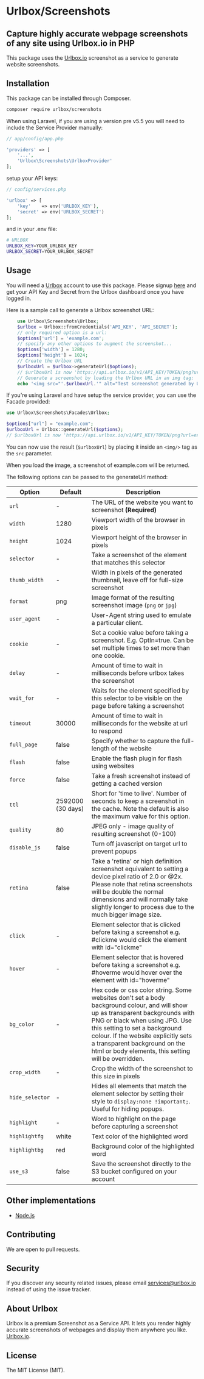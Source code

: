 # Urlbox/Screenshots

## Capture highly accurate webpage screenshots of any site using Urlbox.io in PHP

This package uses the [Urlbox.io](https://urlbox.io) screenshot as a service to generate website screenshots.

## Installation

This package can be installed through Composer.

```bash
composer require urlbox/screenshots
```

When using Laravel, if you are using a version pre v5.5 you will need to include the Service Provider manually:

```php
// app/config/app.php

'providers' => [
    '...',
    'Urlbox\Screenshots\UrlboxProvider'
];
```

setup your API keys:

```php
// config/services.php

'urlbox' => [
    'key'    => env('URLBOX_KEY'),
    'secret' => env('URLBOX_SECRET')
];
```

and in your .env file:

```bash
# URLBOX
URLBOX_KEY=YOUR_URLBOX_KEY
URLBOX_SECRET=YOUR_URLBOX_SECRET
```

## Usage

You will need a [Urlbox](https://urlbox.io) account to use this package. Please signup [here](https://urlbox.io/pricing) and get your API Key and Secret from the Urlbox dashboard once you have logged in.

Here is a sample call to generate a Urlbox screenshot URL:

```php
    use Urlbox\Screenshots\Urlbox;
    $urlbox = Urlbox::fromCredentials('API_KEY', 'API_SECRET');
    // only required option is a url:
    $options['url'] = 'example.com';
    // specify any other options to augment the screenshot...
    $options['width'] = 1280;
    $options['height'] = 1024;
    // Create the Urlbox URL
    $urlboxUrl = $urlbox->generateUrl($options);
    // $urlboxUrl is now 'https://api.urlbox.io/v1/API_KEY/TOKEN/png?url=example.com'
    // Generate a screenshot by loading the Urlbox URL in an img tag:
    echo '<img src="'.$urlboxUrl.'" alt="Test screenshot generated by Urlbox">'
```

If you're using Laravel and have setup the service provider, you can use the Facade provided:

```php
use Urlbox\Screenshots\Facades\Urlbox;

$options["url"] = "example.com";
$urlboxUrl = Urlbox::generateUrl($options);
// $urlboxUrl is now 'https://api.urlbox.io/v1/API_KEY/TOKEN/png?url=example.com'
```

You can now use the result (`$urlboxUrl`) by placing it inside an `<img/>` tag as the `src` parameter.

When you load the image, a screenshot of example.com will be returned.

The following options can be passed to the generateUrl method:

| Option          | Default           | Description                                                                                                                                                                                                                                                                                                                       |
| --------------- | ----------------- | --------------------------------------------------------------------------------------------------------------------------------------------------------------------------------------------------------------------------------------------------------------------------------------------------------------------------------- |
| `url`           | -                 | The URL of the website you want to screenshot **(Required)**                                                                                                                                                                                                                                                                      |
| `width`         | 1280              | Viewport width of the browser in pixels                                                                                                                                                                                                                                                                                           |
| `height`        | 1024              | Viewport height of the browser in pixels                                                                                                                                                                                                                                                                                          |
| `selector`      | -                 | Take a screenshot of the element that matches this selector                                                                                                                                                                                                                                                                       |
| `thumb_width`   | -                 | Width in pixels of the generated thumbnail, leave off for full-size screenshot                                                                                                                                                                                                                                                    |
| `format`        | png               | Image format of the resulting screenshot image (`png` or `jpg`)                                                                                                                                                                                                                                                                   |
| `user_agent`    | -                 | User-Agent string used to emulate a particular client.                                                                                                                                                                                                                                                                            |
| `cookie`        | -                 | Set a cookie value before taking a screenshot. E.g. OptIn=true. Can be set multiple times to set more than one cookie.                                                                                                                                                                                                            |
| `delay`         | -                 | Amount of time to wait in milliseconds before urlbox takes the screenshot                                                                                                                                                                                                                                                         |
| `wait_for`      | -                 | Waits for the element specified by this selector to be visible on the page before taking a screenshot                                                                                                                                                                                                                             |
| `timeout`       | 30000             | Amount of time to wait in milliseconds for the website at url to respond                                                                                                                                                                                                                                                          |
| `full_page`     | false             | Specify whether to capture the full-length of the website                                                                                                                                                                                                                                                                         |
| `flash`         | false             | Enable the flash plugin for flash using websites                                                                                                                                                                                                                                                                                  |
| `force`         | false             | Take a fresh screenshot instead of getting a cached version                                                                                                                                                                                                                                                                       |
| `ttl`           | 2592000 (30 days) | Short for 'time to live'. Number of seconds to keep a screenshot in the cache. Note the default is also the maximum value for this option.                                                                                                                                                                                        |
| `quality`       | 80                | JPEG only - image quality of resulting screenshot (0-100)                                                                                                                                                                                                                                                                         |
| `disable_js`    | false             | Turn off javascript on target url to prevent popups                                                                                                                                                                                                                                                                               |
| `retina`        | false             | Take a 'retina' or high definition screenshot equivalent to setting a device pixel ratio of 2.0 or @2x. Please note that retina screenshots will be double the normal dimensions and will normally take slightly longer to process due to the much bigger image size.                                                             |
| `click`         | -                 | Element selector that is clicked before taking a screenshot e.g. #clickme would click the element with id="clickme"                                                                                                                                                                                                               |
| `hover`         | -                 | Element selector that is hovered before taking a screenshot e.g. #hoverme would hover over the element with id="hoverme"                                                                                                                                                                                                          |
| `bg_color`      | -                 | Hex code or css color string. Some websites don't set a body background colour, and will show up as transparent backgrounds with PNG or black when using JPG. Use this setting to set a background colour. If the website explicitly sets a transparent background on the html or body elements, this setting will be overridden. |
| `crop_width`    | -                 | Crop the width of the screenshot to this size in pixels                                                                                                                                                                                                                                                                           |
| `hide_selector` | -                 | Hides all elements that match the element selector by setting their style to `display:none !important;`. Useful for hiding popups.                                                                                                                                                                                                |
| `highlight`     | -                 | Word to highlight on the page before capturing a screenshot                                                                                                                                                                                                                                                                       |
| `highlightfg`   | white             | Text color of the highlighted word                                                                                                                                                                                                                                                                                                |
| `highlightbg`   | red               | Background color of the highlighted word                                                                                                                                                                                                                                                                                          |
| `use_s3`        | false             | Save the screenshot directly to the S3 bucket configured on your account                                                                                                                                                                                                                                                          |

## Other implementations

* [Node.js](https://github.com/urlbox-io/urlbox-screenshots-node)

## Contributing

We are open to pull requests.

## Security

If you discover any security related issues, please email services@urlbox.io instead of using the issue tracker.

## About Urlbox

Urlbox is a premium Screenshot as a Service API. It lets you render highly accurate screenshots of webpages and display them anywhere you like. [Urlbox.io](https://urlbox.io).

## License

The MIT License (MIT).
